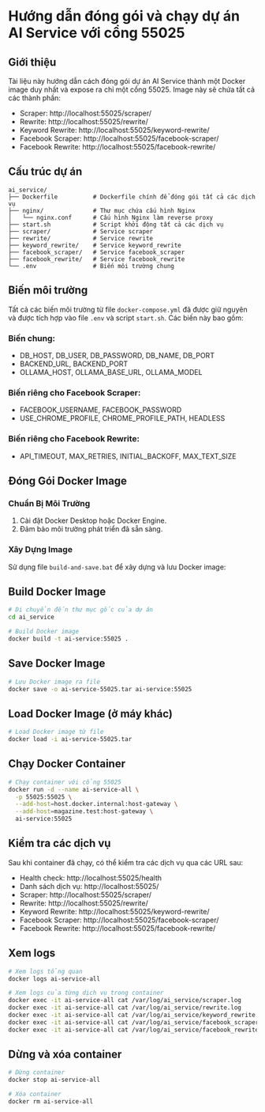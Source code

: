 # Hướng dẫn đóng gói và chạy dự án AI Service với cổng 55025

## Giới thiệu

Tài liệu này hướng dẫn cách đóng gói dự án AI Service thành một Docker image duy nhất và expose ra chỉ một cổng 55025. Image này sẽ chứa tất cả các thành phần:

- Scraper: http://localhost:55025/scraper/
- Rewrite: http://localhost:55025/rewrite/
- Keyword Rewrite: http://localhost:55025/keyword-rewrite/
- Facebook Scraper: http://localhost:55025/facebook-scraper/
- Facebook Rewrite: http://localhost:55025/facebook-rewrite/

## Cấu trúc dự án

```
ai_service/
├── Dockerfile          # Dockerfile chính để đóng gói tất cả các dịch vụ
├── nginx/              # Thư mục chứa cấu hình Nginx
│   └── nginx.conf      # Cấu hình Nginx làm reverse proxy
├── start.sh            # Script khởi động tất cả các dịch vụ
├── scraper/            # Service scraper
├── rewrite/            # Service rewrite
├── keyword_rewrite/    # Service keyword_rewrite
├── facebook_scraper/   # Service facebook_scraper
├── facebook_rewrite/   # Service facebook_rewrite
└── .env                # Biến môi trường chung
```

## Biến môi trường

Tất cả các biến môi trường từ file `docker-compose.yml` đã được giữ nguyên và được tích hợp vào file `.env` và script `start.sh`. Các biến này bao gồm:

### Biến chung:
- DB_HOST, DB_USER, DB_PASSWORD, DB_NAME, DB_PORT
- BACKEND_URL, BACKEND_PORT
- OLLAMA_HOST, OLLAMA_BASE_URL, OLLAMA_MODEL

### Biến riêng cho Facebook Scraper:
- FACEBOOK_USERNAME, FACEBOOK_PASSWORD
- USE_CHROME_PROFILE, CHROME_PROFILE_PATH, HEADLESS

### Biến riêng cho Facebook Rewrite:
- API_TIMEOUT, MAX_RETRIES, INITIAL_BACKOFF, MAX_TEXT_SIZE

## Đóng Gói Docker Image

### Chuẩn Bị Môi Trường
1. Cài đặt Docker Desktop hoặc Docker Engine.
2. Đảm bảo môi trường phát triển đã sẵn sàng.

### Xây Dựng Image
Sử dụng file `build-and-save.bat` để xây dựng và lưu Docker image:

## Build Docker Image

```bash
# Di chuyển đến thư mục gốc của dự án
cd ai_service

# Build Docker image
docker build -t ai-service:55025 .
```

## Save Docker Image

```bash
# Lưu Docker image ra file
docker save -o ai-service-55025.tar ai-service:55025
```

## Load Docker Image (ở máy khác)

```bash
# Load Docker image từ file
docker load -i ai-service-55025.tar
```

## Chạy Docker Container

```bash
# Chạy container với cổng 55025
docker run -d --name ai-service-all \
  -p 55025:55025 \
  --add-host=host.docker.internal:host-gateway \
  --add-host=magazine.test:host-gateway \
  ai-service:55025
```

## Kiểm tra các dịch vụ

Sau khi container đã chạy, có thể kiểm tra các dịch vụ qua các URL sau:

- Health check: http://localhost:55025/health
- Danh sách dịch vụ: http://localhost:55025/
- Scraper: http://localhost:55025/scraper/
- Rewrite: http://localhost:55025/rewrite/
- Keyword Rewrite: http://localhost:55025/keyword-rewrite/
- Facebook Scraper: http://localhost:55025/facebook-scraper/
- Facebook Rewrite: http://localhost:55025/facebook-rewrite/

## Xem logs

```bash
# Xem logs tổng quan
docker logs ai-service-all

# Xem logs của từng dịch vụ trong container
docker exec -it ai-service-all cat /var/log/ai_service/scraper.log
docker exec -it ai-service-all cat /var/log/ai_service/rewrite.log
docker exec -it ai-service-all cat /var/log/ai_service/keyword_rewrite.log
docker exec -it ai-service-all cat /var/log/ai_service/facebook_scraper.log
docker exec -it ai-service-all cat /var/log/ai_service/facebook_rewrite.log
```

## Dừng và xóa container

```bash
# Dừng container
docker stop ai-service-all

# Xóa container
docker rm ai-service-all
``` 